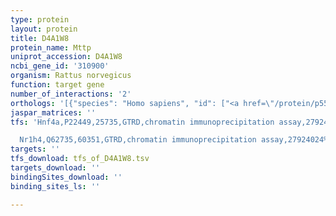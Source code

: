 ```yaml
---
type: protein
layout: protein
title: D4A1W8
protein_name: Mttp
uniprot_accession: D4A1W8
ncbi_gene_id: '310900'
organism: Rattus norvegicus
function: target gene
number_of_interactions: '2'
orthologs: '[{"species": "Homo sapiens", "id": ["<a href=\"/protein/p55157\">P55157</a>"]}, {"species": "Danio rerio", "id": ["<a href=\"/protein/a0a0r4ivv0\">A0A0R4IVV0</a>"]}, {"species": "Mus musculus", "id": ["<a href=\"/protein/o08601\">O08601</a>"]}, {"species": "Caenorhabditis elegans", "id": ["<a href=\"/protein/g5ecg7\">G5ECG7</a>"]}, {"species": "Drosophila melanogaster", "id": ["<a href=\"/protein/q9vih3\">Q9VIH3</a>"]}]'
jaspar_matrices: ''
tfs: 'Hnf4a,P22449,25735,GTRD,chromatin immunoprecipitation assay,27924024%5Buid%5D,No

  Nr1h4,Q62735,60351,GTRD,chromatin immunoprecipitation assay,27924024%5Buid%5D,No'
targets: ''
tfs_download: tfs_of_D4A1W8.tsv
targets_download: ''
bindingSites_download: ''
binding_sites_ls: ''

---
```

